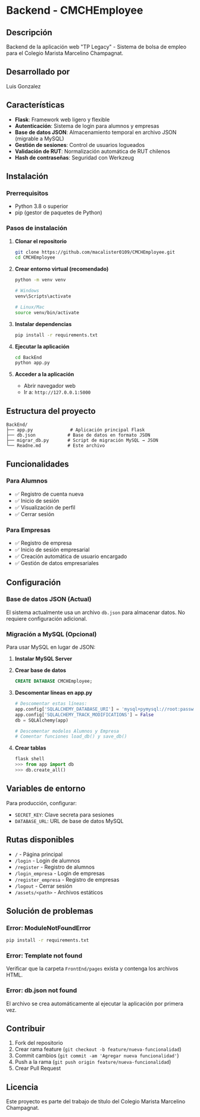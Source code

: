 # Backend - CMCHEmployee

## Descripción
Backend de la aplicación web "TP Legacy" - Sistema de bolsa de empleo para el Colegio Marista Marcelino Champagnat.

## Desarrollado por
Luis Gonzalez

## Características
- **Flask**: Framework web ligero y flexible
- **Autenticación**: Sistema de login para alumnos y empresas
- **Base de datos JSON**: Almacenamiento temporal en archivo JSON (migrable a MySQL)
- **Gestión de sesiones**: Control de usuarios logueados
- **Validación de RUT**: Normalización automática de RUT chilenos
- **Hash de contraseñas**: Seguridad con Werkzeug

## Instalación

### Prerrequisitos
- Python 3.8 o superior
- pip (gestor de paquetes de Python)

### Pasos de instalación

1. **Clonar el repositorio**
   ```bash
   git clone https://github.com/macalister0109/CMCHEmployee.git
   cd CMCHEmployee
   ```

2. **Crear entorno virtual (recomendado)**
   ```bash
   python -m venv venv
   
   # Windows
   venv\Scripts\activate
   
   # Linux/Mac
   source venv/bin/activate
   ```

3. **Instalar dependencias**
   ```bash
   pip install -r requirements.txt
   ```

4. **Ejecutar la aplicación**
   ```bash
   cd BackEnd
   python app.py
   ```

5. **Acceder a la aplicación**
   - Abrir navegador web
   - Ir a: `http://127.0.0.1:5000`

## Estructura del proyecto

```
BackEnd/
├── app.py              # Aplicación principal Flask
├── db.json            # Base de datos en formato JSON
├── migrar_db.py       # Script de migración MySQL → JSON
└── Readne.md          # Este archivo
```

## Funcionalidades

### Para Alumnos
- ✅ Registro de cuenta nueva
- ✅ Inicio de sesión
- ✅ Visualización de perfil
- ✅ Cerrar sesión

### Para Empresas
- ✅ Registro de empresa
- ✅ Inicio de sesión empresarial
- ✅ Creación automática de usuario encargado
- ✅ Gestión de datos empresariales

## Configuración

### Base de datos JSON (Actual)
El sistema actualmente usa un archivo `db.json` para almacenar datos. No requiere configuración adicional.

### Migración a MySQL (Opcional)
Para usar MySQL en lugar de JSON:

1. **Instalar MySQL Server**
2. **Crear base de datos**
   ```sql
   CREATE DATABASE CMCHEmployee;
   ```

3. **Descomentar líneas en app.py**
   ```python
   # Descomentar estas líneas:
   app.config['SQLALCHEMY_DATABASE_URI'] = 'mysql+pymysql://root:password@localhost/CMCHEmployee'
   app.config['SQLALCHEMY_TRACK_MODIFICATIONS'] = False
   db = SQLAlchemy(app)
   
   # Descomentar modelos Alumnos y Empresa
   # Comentar funciones load_db() y save_db()
   ```

4. **Crear tablas**
   ```python
   flask shell
   >>> from app import db
   >>> db.create_all()
   ```

## Variables de entorno

Para producción, configurar:
- `SECRET_KEY`: Clave secreta para sesiones
- `DATABASE_URL`: URL de base de datos MySQL

## Rutas disponibles

- `/` - Página principal
- `/login` - Login de alumnos
- `/register` - Registro de alumnos
- `/login_empresa` - Login de empresas
- `/register_empresa` - Registro de empresas
- `/logout` - Cerrar sesión
- `/assets/<path>` - Archivos estáticos

## Solución de problemas

### Error: ModuleNotFoundError
```bash
pip install -r requirements.txt
```

### Error: Template not found
Verificar que la carpeta `FrontEnd/pages` exista y contenga los archivos HTML.

### Error: db.json not found
El archivo se crea automáticamente al ejecutar la aplicación por primera vez.

## Contribuir

1. Fork del repositorio
2. Crear rama feature (`git checkout -b feature/nueva-funcionalidad`)
3. Commit cambios (`git commit -am 'Agregar nueva funcionalidad'`)
4. Push a la rama (`git push origin feature/nueva-funcionalidad`)
5. Crear Pull Request

## Licencia

Este proyecto es parte del trabajo de título del Colegio Marista Marcelino Champagnat.
